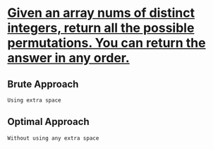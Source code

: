# [Given an array nums of distinct integers, return all the possible permutations. You can return the answer in any order.](https://leetcode.com/problems/permutations/)

## Brute Approach
``` Using extra space ```



## Optimal Approach
```Without using any extra space ```


